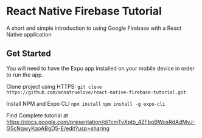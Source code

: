 # React Native Firebase Tutorial
A short and simple introduction to using Google Firebase with a React Native application

## Get Started 

You will need to have the Expo app installed on your mobile device in order to run the app.

Clone project using HTTPS:
`git clone https://github.com/annatruelove/react-native-firebase-tutorial.git`

Install NPM and Expo CLI
`npm install`
`npm install -g expo-cli`

Find Complete tutorial at https://docs.google.com/presentation/d/1cmTvXpIb_4ZFboBWosRdAdMvJ-G5cNqwyKqoABgD5-E/edit?usp=sharing